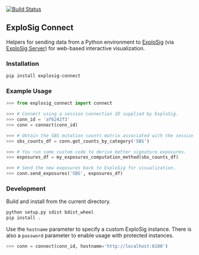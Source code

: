 [![Build Status](https://travis-ci.org/keller-mark/explosig-connect.svg?branch=master)](https://travis-ci.org/keller-mark/explosig-connect)

## ExploSig Connect

Helpers for sending data from a Python environment to [ExploSig](https://github.com/lrgr/explosig) (via [ExploSig Server](https://github.com/lrgr/explosig-server)) for web-based interactive visualization.

### Installation

```sh
pip install explosig-connect
```

### Example Usage

```python
>>> from explosig_connect import connect

>>> # Connect using a session connection ID supplied by ExploSig.
>>> conn_id = 'af6242f3'
>>> conn = connect(conn_id)

>>> # Obtain the SBS mutation counts matrix associated with the session.
>>> sbs_counts_df = conn.get_counts_by_category('SBS')

>>> # You run some custom code to derive better signature exposures.
>>> exposures_df = my_exposures_computation_method(sbs_counts_df)

>>> # Send the new exposures back to ExploSig for visualization.
>>> conn.send_exposures('SBS', exposures_df)
```

### Development

Build and install from the current directory.

```sh
python setup.py sdist bdist_wheel
pip install .
```

Use the `hostname` parameter to specify a custom ExploSig instance.
There is also a `password` parameter to enable usage with protected instances.

```python
>>> conn = connect(conn_id, hostname='http://localhost:8100')
```